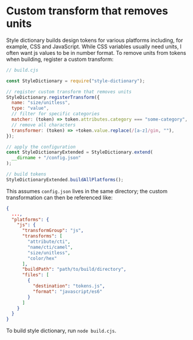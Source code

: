 # Custom transform that removes units

Style dictionary builds design tokens for various platforms including, for example, CSS and JavaScript. While CSS variables usually need units, I often want js values to be in number format. To remove units from tokens when building, register a custom transform:

```js
// build.cjs

const StyleDictionary = require("style-dictionary");

// register custom transform that removes units
StyleDictionary.registerTransform({
  name: "size/unitless",
  type: "value",
  // filter for specific categories
  matcher: (token) => token.attributes.category === "some-category",
  // remove all characters
  transformer: (token) => +token.value.replace(/[a-z]/gim, ""),
});

// apply the configuration
const StyleDictionaryExtended = StyleDictionary.extend(
  __dirname + "/config.json"
);

// build tokens
StyleDictionaryExtended.buildAllPlatforms();
```

This assumes `config.json` lives in the same directory; the custom transformation can then be referenced like:

```json
{
  ...,
  "platforms": {
    "js": {
      "transformGroup": "js",
      "transforms": [
        "attribute/cti",
        "name/cti/camel",
        "size/unitless",
        "color/hex"
      ],
      "buildPath": "path/to/build/directory",
      "files": [
        {
          "destination": "tokens.js",
          "format": "javascript/es6"
        }
      ]
    }
  }
}
```

To build style dictionary, run `node build.cjs`.
